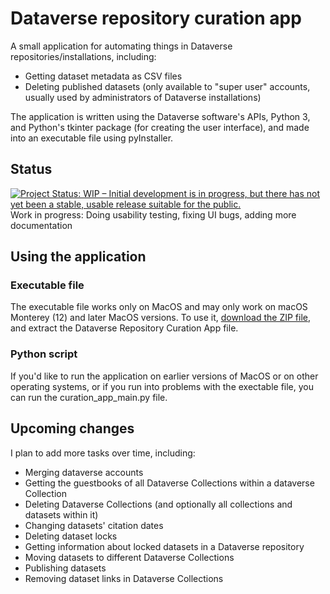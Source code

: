 # Dataverse repository curation app
A small application for automating things in Dataverse repositories/installations, including:
- Getting dataset metadata as CSV files
- Deleting published datasets (only available to "super user" accounts, usually used by administrators of Dataverse installations)

The application is written using the Dataverse software's APIs, Python 3, and Python's tkinter package (for creating the user interface), and made into an executable file using pyInstaller.

## Status
[![Project Status: WIP – Initial development is in progress, but there has not yet been a stable, usable release suitable for the public.](https://www.repostatus.org/badges/latest/wip.svg)](https://www.repostatus.org/#wip)  
Work in progress: Doing usability testing, fixing UI bugs, adding more documentation 

## Using the application
### Executable file
The executable file works only on MacOS and may only work on macOS Monterey (12) and later MacOS versions. To use it, [download the ZIP file](https://github.com/jggautier/dataverse-scripts/raw/main/Dataverse%20Repository%20Curation%20App.zip), and extract the Dataverse Repository Curation App file.

### Python script
If you'd like to run the application on earlier versions of MacOS or on other operating systems, or if you run into problems with the exectable file, you can run the curation_app_main.py file.

## Upcoming changes

I plan to add more tasks over time, including:
- Merging dataverse accounts
- Getting the guestbooks of all Dataverse Collections within a dataverse Collection
- Deleting Dataverse Collections (and optionally all collections and datasets within it)
- Changing datasets' citation dates
- Deleting dataset locks
- Getting information about locked datasets in a Dataverse repository
- Moving datasets to different Dataverse Collections
- Publishing datasets
- Removing dataset links in Dataverse Collections

